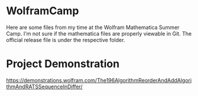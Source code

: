 # WolframCamp
Here are some files from my time at the Wolfram Mathematica Summer Camp. 
I'm not sure if the mathematica files are properly viewable in Git. The official release file is under the respective folder.

# Project Demonstration
https://demonstrations.wolfram.com/The196AlgorithmReorderAndAddAlgorithmAndRATSSequenceInDiffer/
